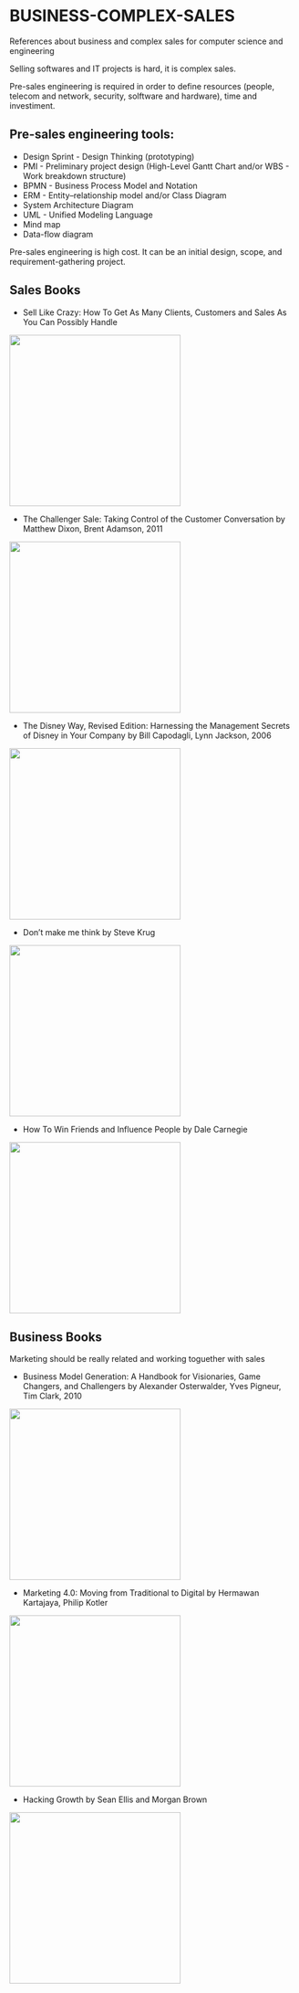 # BUSINESS-COMPLEX-SALES
References about business and complex sales for computer science and engineering

Selling softwares and IT projects is hard, it is complex sales.

Pre-sales engineering is required in order to define resources (people, telecom and network, security, solftware and hardware), time and investiment. 

## Pre-sales engineering tools:

- Design Sprint - Design Thinking (prototyping)
- PMI - Preliminary project design (High-Level Gantt Chart and/or WBS - Work breakdown structure)
- BPMN - Business Process Model and Notation
- ERM - Entity–relationship model and/or Class Diagram
- System Architecture Diagram
- UML - Unified Modeling Language
- Mind map
- Data-flow diagram

Pre-sales engineering is high cost. It can be an initial design, scope, and requirement-gathering project.

## Sales Books

- Sell Like Crazy: How To Get As Many Clients, Customers and Sales As You Can Possibly Handle

<img src="https://m.media-amazon.com/images/I/41XO-uTq-tL._SX218_BO1,204,203,200_QL40_FMwebp_.jpg" width="300px">

- The Challenger Sale: Taking Control of the Customer Conversation by Matthew Dixon, Brent Adamson, 2011

<img src="https://m.media-amazon.com/images/P/1591844355.01._SCLZZZZZZZ_SX500_.jpg" width="300px">

- The Disney Way, Revised Edition: Harnessing the Management Secrets of Disney in Your Company by Bill Capodagli, Lynn Jackson, 2006

<img src="https://m.media-amazon.com/images/I/51uexpnpxiL._SX333_BO1,204,203,200_.jpg" width="300px">

- Don’t make me think by Steve Krug

<img src="https://m.media-amazon.com/images/I/51WS36aA2BL._SX218_BO1,204,203,200_QL40_FMwebp_.jpg" width="300px">

- How To Win Friends and Influence People by Dale Carnegie

<img src="https://user-images.githubusercontent.com/916663/216188482-cd954291-a133-4b97-9bf9-39f09f38bb28.png" width="300px">

## Business Books

Marketing should be really related and working toguether with sales

- Business Model Generation: A Handbook for Visionaries, Game Changers, and Challengers by Alexander Osterwalder, Yves Pigneur, Tim Clark, 2010

<img src="https://m.media-amazon.com/images/I/61+A4-XALIL.jpg" width="300px">

- Marketing 4.0: Moving from Traditional to Digital by Hermawan Kartajaya, Philip Kotler

<img src="https://m.media-amazon.com/images/I/51El3NISiLL.jpg" width="300px">

- Hacking Growth by Sean Ellis and Morgan Brown

<img src="https://m.media-amazon.com/images/I/514qnzJ6q1L._SY291_BO1,204,203,200_QL40_FMwebp_.jpg" width="300px">
